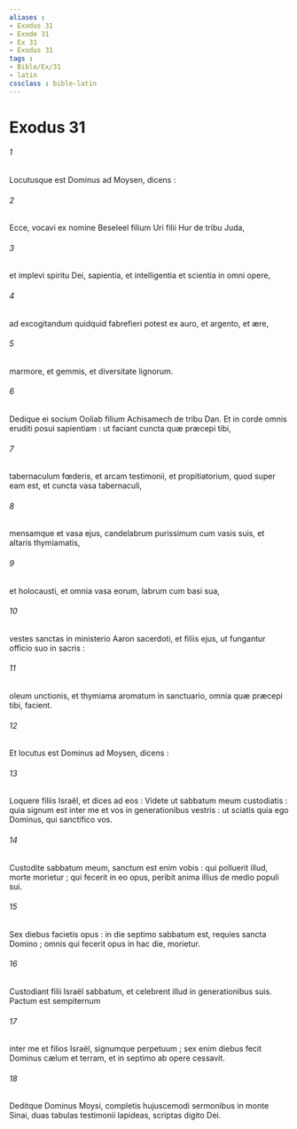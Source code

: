 ```yaml
---
aliases : 
- Exodus 31
- Exode 31
- Ex 31
- Exodus 31
tags : 
- Bible/Ex/31
- latin
cssclass : bible-latin
---
```


# Exodus 31

###### 1
Locutusque est Dominus ad Moysen, dicens :
###### 2
Ecce, vocavi ex nomine Beseleel filium Uri filii Hur de tribu Juda,
###### 3
et implevi spiritu Dei, sapientia, et intelligentia et scientia in omni opere,
###### 4
ad excogitandum quidquid fabrefieri potest ex auro, et argento, et ære,
###### 5
marmore, et gemmis, et diversitate lignorum.
###### 6
Dedique ei socium Ooliab filium Achisamech de tribu Dan. Et in corde omnis eruditi posui sapientiam : ut faciant cuncta quæ præcepi tibi,
###### 7
tabernaculum fœderis, et arcam testimonii, et propitiatorium, quod super eam est, et cuncta vasa tabernaculi,
###### 8
mensamque et vasa ejus, candelabrum purissimum cum vasis suis, et altaris thymiamatis,
###### 9
et holocausti, et omnia vasa eorum, labrum cum basi sua,
###### 10
vestes sanctas in ministerio Aaron sacerdoti, et filiis ejus, ut fungantur officio suo in sacris :
###### 11
oleum unctionis, et thymiama aromatum in sanctuario, omnia quæ præcepi tibi, facient.
###### 12
Et locutus est Dominus ad Moysen, dicens :
###### 13
Loquere filiis Israël, et dices ad eos : Videte ut sabbatum meum custodiatis : quia signum est inter me et vos in generationibus vestris : ut sciatis quia ego Dominus, qui sanctifico vos.
###### 14
Custodite sabbatum meum, sanctum est enim vobis : qui polluerit illud, morte morietur ; qui fecerit in eo opus, peribit anima illius de medio populi sui.
###### 15
Sex diebus facietis opus : in die septimo sabbatum est, requies sancta Domino ; omnis qui fecerit opus in hac die, morietur.
###### 16
Custodiant filii Israël sabbatum, et celebrent illud in generationibus suis. Pactum est sempiternum
###### 17
inter me et filios Israël, signumque perpetuum ; sex enim diebus fecit Dominus cælum et terram, et in septimo ab opere cessavit.
###### 18
Deditque Dominus Moysi, completis hujuscemodi sermonibus in monte Sinai, duas tabulas testimonii lapideas, scriptas digito Dei.
